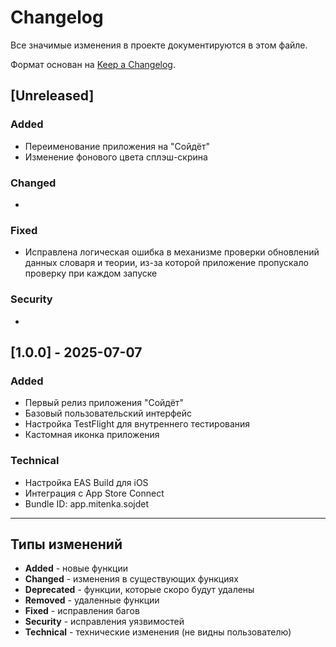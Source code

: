 # Changelog

Все значимые изменения в проекте документируются в этом файле.

Формат основан на [Keep a Changelog](https://keepachangelog.com/ru/1.0.0/).

## [Unreleased]

### Added

- Переименование приложения на "Сойдёт"
- Изменение фонового цвета сплэш-скрина

### Changed

-

### Fixed

- Исправлена логическая ошибка в механизме проверки обновлений данных словаря и теории, из-за которой приложение пропускало проверку при каждом запуске

### Security

-

## [1.0.0] - 2025-07-07

### Added

- Первый релиз приложения "Сойдёт"
- Базовый пользовательский интерфейс
- Настройка TestFlight для внутреннего тестирования
- Кастомная иконка приложения

### Technical

- Настройка EAS Build для iOS
- Интеграция с App Store Connect
- Bundle ID: app.mitenka.sojdet

---

## Типы изменений

- **Added** - новые функции
- **Changed** - изменения в существующих функциях
- **Deprecated** - функции, которые скоро будут удалены
- **Removed** - удаленные функции
- **Fixed** - исправления багов
- **Security** - исправления уязвимостей
- **Technical** - технические изменения (не видны пользователю)
